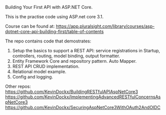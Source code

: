 Building Your First API with ASP.NET Core.

This is the practise code using ASP.net core 3.1.

Course can be found at: https://app.pluralsight.com/library/courses/asp-dotnet-core-api-building-first/table-of-contents

The repo contains code that demostrates:
1. Setup the basics to support a REST API: service registrations in Startup,  controllers, routing, model binding, output formatter.
2. Entity Framework Core and repository pattern. Auto Mapper.
3. REST API CRUD implementation.
4. Relational model example.
5. Config and logging.


Other repos:
https://github.com/KevinDockx/BuildingRESTfulAPIAspNetCore3
https://github.com/KevinDockx/ImplementingAdvancedRESTfulConcernsAspNetCore3
https://github.com/KevinDockx/SecuringAspNetCore3WithOAuth2AndOIDC
